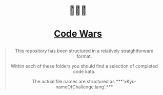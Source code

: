 # <p align="center"> :hear_no_evil::see_no_evil::speak_no_evil:
# <p align="center">[**Code Wars**](www.codewars.com)  
  
> <p align="center">This repository has been structured in a relatively straightforward format.  
> <p align="center">Within each of these folders you should find a selection of completed code kata.  
> <p align="center">The actual file names are structured as ***'xKyu-nameOfChallenge.lang'.***
